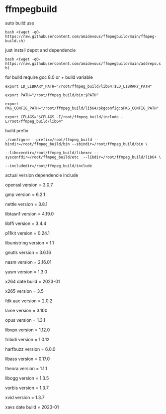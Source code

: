 # ffmpegbuild

auto build use

`bash <(wget -qO- https://raw.githubusercontent.com/amidevous/ffmpegbuild/main/ffmpeg-build.sh)`

just install depot and dependencie


`bash <(wget -qO- https://raw.githubusercontent.com/amidevous/ffmpegbuild/main/addrepo.sh)`

for build require gcc 8.0 or + build variable


`export LD_LIBRARY_PATH="/root/ffmpeg_build/lib64:$LD_LIBRARY_PATH"`

`export PATH="/root/ffmpeg_build/bin:$PATH"`

`export PKG_CONFIG_PATH="/root/ffmpeg_build/lib64/pkgconfig:$PKG_CONFIG_PATH"`

`export CFLAGS="$CFLAGS -I/root/ffmpeg_build/include -L/root/ffmpeg_build/lib64"`

build prefix

`./configure --prefix=/root/ffmpeg_build --bindir=/root/ffmpeg_build/bin --sbindir=/root/ffmpeg_build/bin \`

`--libexecdir=/root/ffmpeg_build/libexec --sysconfdir=/root/ffmpeg_build/etc  --libdir=/root/ffmpeg_build/lib64 \`

`--includedir=/root/ffmpeg_build/include`


actual version dependencie include

openssl version = 3.0.7

gmp version = 6.2.1

nettle version = 3.8.1

libtasn1 version = 4.19.0

libffi version = 3.4.4

p11kit version = 0.24.1

libunistring version = 1.1

gnutls version = 3.6.16

nasm version = 2.16.01

yasm version = 1.3.0

x264 date build = 2023-01

x265 version = 3.5

fdk aac version = 2.0.2

lame version = 3.100

opus version = 1.3.1

libvpx version = 1.12.0

fribidi version = 1.0.12

harfbuzz version = 6.0.0

libass version = 0.17.0

theora version = 1.1.1

libogg version = 1.3.5

vorbis version = 1.3.7

xvid version = 1.3.7

xavs date build = 2023-01
